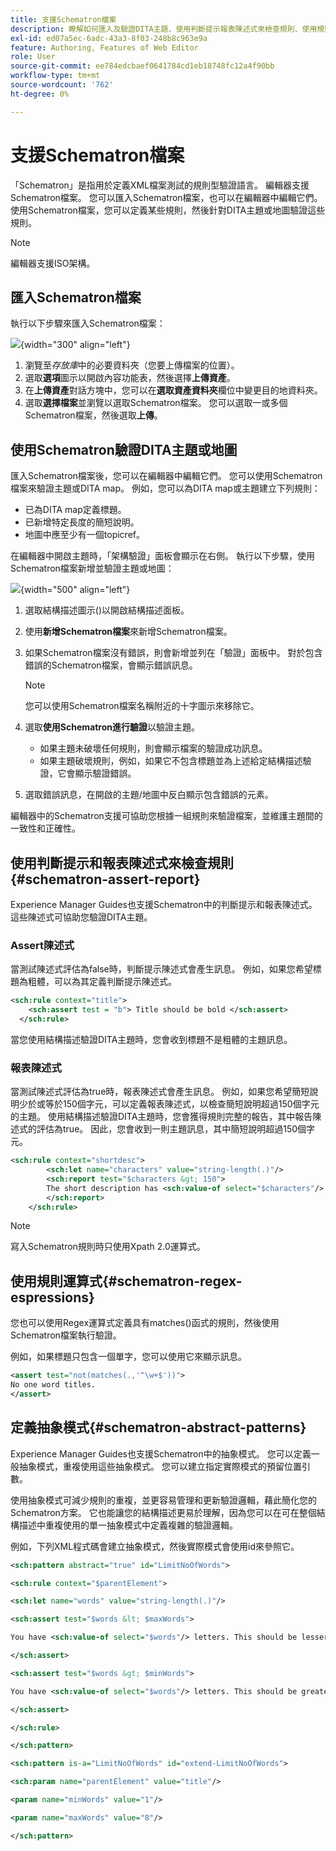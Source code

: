 ```yaml
---
title: 支援Schematron檔案
description: 瞭解如何匯入及驗證DITA主題、使用判斷提示報表陳述式來檢查規則、使用規則運算式，以及在AEM Guides的Schematron檔案中定義抽象模式。
exl-id: ed07a5ec-6adc-43a3-8f03-248b8c963e9a
feature: Authoring, Features of Web Editor
role: User
source-git-commit: ee784edcbaef0641784cd1eb18748fc12a4f90bb
workflow-type: tm+mt
source-wordcount: '762'
ht-degree: 0%

---
```


# 支援Schematron檔案

「Schematron」是指用於定義XML檔案測試的規則型驗證語言。 編輯器支援Schematron檔案。 您可以匯入Schematron檔案，也可以在編輯器中編輯它們。 使用Schematron檔案，您可以定義某些規則，然後針對DITA主題或地圖驗證這些規則。

>[!NOTE]
>
> 編輯器支援ISO架構。


## 匯入Schematron檔案

執行以下步驟來匯入Schematron檔案：

![](images/schematron-panel.png){width="300" align="left"}

1. 瀏覽至&#x200B;*存放庫*&#x200B;中的必要資料夾（您要上傳檔案的位置）。
1. 選取&#x200B;**選項**&#x200B;圖示以開啟內容功能表，然後選擇&#x200B;**上傳資產**。
1. 在&#x200B;**上傳資產**&#x200B;對話方塊中，您可以在&#x200B;**選取資產資料夾**&#x200B;欄位中變更目的地資料夾。
1. 選取&#x200B;**選擇檔案**&#x200B;並瀏覽以選取Schematron檔案。 您可以選取一或多個Schematron檔案，然後選取&#x200B;**上傳**。

## 使用Schematron驗證DITA主題或地圖

匯入Schematron檔案後，您可以在編輯器中編輯它們。 您可以使用Schematron檔案來驗證主題或DITA map。 例如，您可以為DITA map或主題建立下列規則：

* 已為DITA map定義標題。
* 已新增特定長度的簡短說明。
* 地圖中應至少有一個topicref。

在編輯器中開啟主題時，「架構驗證」面板會顯示在右側。 執行以下步驟，使用Schematron檔案新增並驗證主題或地圖：

![](images/schematron-panel-file-validated.png){width="500" align="left"}

1. 選取結構描述圖示()以開啟結構描述面板。
1. 使用&#x200B;**新增Schematron檔案**&#x200B;來新增Schematron檔案。
1. 如果Schematron檔案沒有錯誤，則會新增並列在「驗證」面板中。 對於包含錯誤的Schematron檔案，會顯示錯誤訊息。
   >[!NOTE]
   >
   >您可以使用Schematron檔案名稱附近的十字圖示來移除它。
1. 選取&#x200B;**使用Schematron進行驗證**&#x200B;以驗證主題。

   * 如果主題未破壞任何規則，則會顯示檔案的驗證成功訊息。
   * 如果主題破壞規則，例如，如果它不包含標題並為上述給定結構描述驗證，它會顯示驗證錯誤。

1. 選取錯誤訊息，在開啟的主題/地圖中反白顯示包含錯誤的元素。

編輯器中的Schematron支援可協助您根據一組規則來驗證檔案，並維護主題間的一致性和正確性。

## 使用判斷提示和報表陳述式來檢查規則{#schematron-assert-report}

Experience Manager Guides也支援Schematron中的判斷提示和報表陳述式。 這些陳述式可協助您驗證DITA主題。

### Assert陳述式

當測試陳述式評估為false時，判斷提示陳述式會產生訊息。 例如，如果您希望標題為粗體，可以為其定義判斷提示陳述式。

```XML
<sch:rule context="title"> 
    <sch:assert test = "b"> Title should be bold </sch:assert>
  </sch:rule>
```

當您使用結構描述驗證DITA主題時，您會收到標題不是粗體的主題訊息。

### 報表陳述式

當測試陳述式評估為true時，報表陳述式會產生訊息。 例如，如果您希望簡短說明少於或等於150個字元，可以定義報表陳述式，以檢查簡短說明超過150個字元的主題。
使用結構描述驗證DITA主題時，您會獲得規則完整的報告，其中報告陳述式的評估為true。 因此，您會收到一則主題訊息，其中簡短說明超過150個字元。


```XML
<sch:rule context="shortdesc"> 
        <sch:let name="characters" value="string-length(.)"/> 
        <sch:report test="$characters &gt; 150">  
        The short description has <sch:value-of select="$characters"/> characters. It should contain more than 150 characters.      
        </sch:report>   
    </sch:rule> 
```

>[!NOTE]
>
> 寫入Schematron規則時只使用Xpath 2.0運算式。

## 使用規則運算式{#schematron-regex-espressions}

您也可以使用Regex運算式定義具有matches()函式的規則，然後使用Schematron檔案執行驗證。

例如，如果標題只包含一個單字，您可以使用它來顯示訊息。

```XML
<assert test="not(matches(.,'^\w+$'))"> 
No one word titles.
</assert>  
```


## 定義抽象模式{#schematron-abstract-patterns}

Experience Manager Guides也支援Schematron中的抽象模式。 您可以定義一般抽象模式，重複使用這些抽象模式。  您可以建立指定實際模式的預留位置引數。


使用抽象模式可減少規則的重複，並更容易管理和更新驗證邏輯，藉此簡化您的Schematron方案。 它也能讓您的結構描述更易於理解，因為您可以在可在整個結構描述中重複使用的單一抽象模式中定義複雜的驗證邏輯。


例如，下列XML程式碼會建立抽象模式，然後實際模式會使用id來參照它。

```XML
<sch:pattern abstract="true" id="LimitNoOfWords"> 

<sch:rule context="$parentElement"> 

<sch:let name="words" value="string-length(.)"/> 

<sch:assert test="$words &lt; $maxWords"> 

You have <sch:value-of select="$words"/> letters. This should be lesser than <sch:value-of select="$maxWords"/>. 

</sch:assert>  

<sch:assert test="$words &gt; $minWords"> 

You have <sch:value-of select="$words"/> letters. This should be greater than <sch:value-of select="$minWords"/>. 

</sch:assert>  

</sch:rule> 

</sch:pattern> 

<sch:pattern is-a="LimitNoOfWords" id="extend-LimitNoOfWords"> 

<sch:param name="parentElement" value="title"/> 

<param name="minWords" value="1"/> 

<param name="maxWords" value="8"/> 

</sch:pattern> 
```
